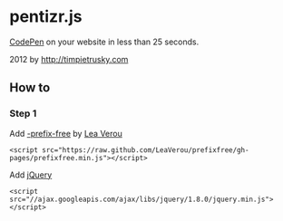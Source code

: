 # pentizr.js

[CodePen](http://codepen.io) on your website in less than 25 seconds.

2012 by http://timpietrusky.com

## How to

### Step 1

Add [-prefix-free](http://leaverou.github.com/prefixfree/) by [Lea Verou](http://lea.verou.me/) 

    <script src="https://raw.github.com/LeaVerou/prefixfree/gh-pages/prefixfree.min.js"></script>

Add [jQuery](http://leaverou.github.com/prefixfree/) 

    <script src="//ajax.googleapis.com/ajax/libs/jquery/1.8.0/jquery.min.js"></script>
